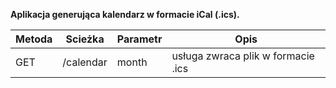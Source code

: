**Aplikacja generująca kalendarz w formacie iCal (.ics).**

| Metoda | Scieżka | Parametr | Opis |
| ------ | ------ | ------ | ------ |
| GET    | /calendar | month  | usługa zwraca plik w formacie .ics |